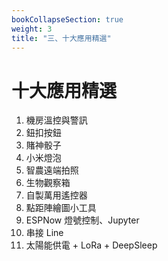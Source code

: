 ```yaml
---
bookCollapseSection: true
weight: 3
title: "三、十大應用精選"
---
```


十大應用精選
========

1. 機房溫控與警訊
2. 鈕扣按鈕
3. 賭神骰子
4. 小米燈泡
5. 智農遠端拍照
6. 生物觀察箱
7. 自製萬用遙控器
8. 點距陣繪圖小工具
9. ESPNow 燈號控制、Jupyter
10. 串接 Line
11. 太陽能供電 + LoRa + DeepSleep